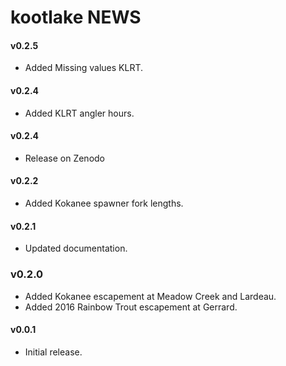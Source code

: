 # kootlake NEWS

#### v0.2.5

- Added Missing values KLRT.

#### v0.2.4

- Added KLRT angler hours.

#### v0.2.4

- Release on Zenodo

#### v0.2.2

- Added Kokanee spawner fork lengths.

#### v0.2.1

- Updated documentation.

### v0.2.0

- Added Kokanee escapement at Meadow Creek and Lardeau.
- Added 2016 Rainbow Trout escapement at Gerrard.

#### v0.0.1

- Initial release.
